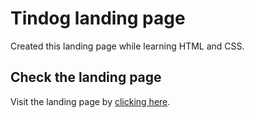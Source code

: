 # Tindog landing page

Created this landing page while learning HTML and CSS.

## Check the landing page

Visit the landing page by [clicking here](https://muneebullahkhan222.github.io/tindog/).
